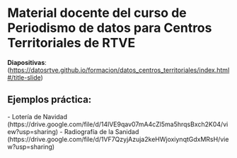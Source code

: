 Material docente del curso de Periodismo de datos para Centros Territoriales de RTVE
======
**Diapositivas**: (https://datosrtve.github.io/formacion/datos_centros_territoriales/index.html#/title-slide)

<h2>Ejemplos práctica:</h2>
- Lotería de Navidad (https://drive.google.com/file/d/14lVE9qav07mA4cZl5ma5hrqsBxch2K04/view?usp=sharing)
- Radiografía de la Sanidad (https://drive.google.com/file/d/1VF7QzyjAzuja2keHWjoxiynqtGdxMRsH/view?usp=sharing)
